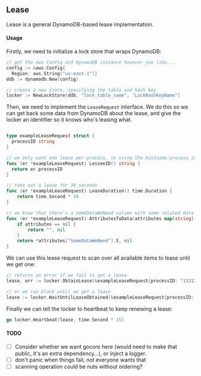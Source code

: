 ## Lease

Lease is a general DynamoDB-based lease implementation.

#### Usage

Firstly, we need to initialize a lock store that wraps DynamoDB:

```go
// get the aws Config and DynamoDB instance however you like...
config := &aws.Config{
  Region: aws.String("us-east-1")}
ddb := dynamodb.New(config)

// create a new store, specifying the table and hash key
locker := NewLockStore(ddb, "lock_table_name", "LockHashKeyName")
```

Then, we need to implement the `LeaseRequest` interface. We do this so we can get back some data from DynamoDB about the lease, and give the locker an identifier so it knows who's leasing what.

```go

type exampleLeaseRequest struct {
  processID string
}

// we only want one lease per process, so using the hostname:process_id,
func (er *exampleLeaseRequest) LesseeID() string {
  return er.processID
}

// take out a lease for 30 seconds
func (er *exampleLeaseRequest) LeaseDuration() time.Duration {
	return time.Second * 30
}

// we know that there's a SomeDataWeNeed column with some related data for the leased item
func (er *exampleLeaseRequest) AttributesToData(attributes map[string]*dynamodb.AttributeValue) (interface{}, error) {
	if attributes == nil {
		return "", nil
	}
	return *attributes["SomeDataWeNeed"].S, nil
}
```

We can use this lease request to scan over all available items to lease until we get one:

```go
// returns an error if we fail to get a lease
lease, err := locker.ObtainLease(&exampleLeaseRequest{processID: "132123"})

// or we can block until we get a lease
lease := locker.WaitUntilLeaseObtained(&exampleLeaseRequest{processID: "132123"}, time.Second * 15)
```

Finally we can tell the locker to heartbeat to keep renewing a lease:

```go
go locker.Heartbeat(lease, time.Second * 15)
```

#### TODO

- [ ] Consider whether we want gocore here (would need to make that public, it's an extra dependency...), or inject a logger.
- [ ] don't panic when things fail, not everyone wants that
- [ ] scanning operation could be nuts without ordering?
